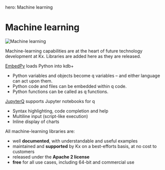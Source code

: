hero: Machine learning

# <i class="fa fa-share-alt"></i> Machine learning


![Machine learning](/img/ml.png)

Machine-learning capabilities are at the heart of future technology development at Kx.  Libraries are added here as they are released. 

[EmbedPy](embedpy/) loads Python into kdb+

-   Python variables and objects become q variables – and either language can act upon them. 
-   Python code and files can be embedded within q code.
-   Python functions can be called as q functions.


[JupyterQ](jupyterq/) supports Jupyter notebooks for q

-   Syntax highlighting, code completion and help
-   Multiline input (script-like execution)
-   Inline display of charts


All machine-learning libraries are:

-   well **documented**, with understandable and useful examples
-   maintained and **supported** by Kx on a best-efforts basis, at no cost to customers
-   released under the **Apache 2 license**
-   **free** for all use cases, including 64-bit and commercial use
